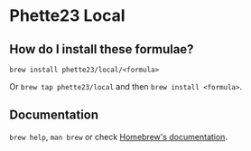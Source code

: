 # Phette23 Local

## How do I install these formulae?

`brew install phette23/local/<formula>`

Or `brew tap phette23/local` and then `brew install <formula>`.

## Documentation

`brew help`, `man brew` or check [Homebrew's documentation](https://docs.brew.sh).

